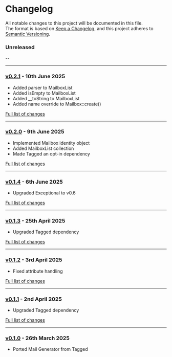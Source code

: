 # Changelog

All notable changes to this project will be documented in this file.<br>
The format is based on [Keep a Changelog](https://keepachangelog.com/en/1.0.0/),
and this project adheres to [Semantic Versioning](https://semver.org/spec/v2.0.0.html).

### Unreleased
--

---

### [v0.2.1](https://github.com/decodelabs/relay/commits/v0.2.1) - 10th June 2025

- Added parser to MailboxList
- Added isEmpty to MailboxList
- Added __toString to MailboxList
- Added name override to Mailbox::create()

[Full list of changes](https://github.com/decodelabs/relay/compare/v0.2.0...v0.2.1)

---

### [v0.2.0](https://github.com/decodelabs/relay/commits/v0.2.0) - 9th June 2025

- Implemented Mailbox identity object
- Added MailboxList collection
- Made Tagged an opt-in dependency

[Full list of changes](https://github.com/decodelabs/relay/compare/v0.1.4...v0.2.0)

---

### [v0.1.4](https://github.com/decodelabs/relay/commits/v0.1.4) - 6th June 2025

- Upgraded Exceptional to v0.6

[Full list of changes](https://github.com/decodelabs/relay/compare/v0.1.3...v0.1.4)

---

### [v0.1.3](https://github.com/decodelabs/relay/commits/v0.1.3) - 25th April 2025

- Upgraded Tagged dependency

[Full list of changes](https://github.com/decodelabs/relay/compare/v0.1.2...v0.1.3)

---

### [v0.1.2](https://github.com/decodelabs/relay/commits/v0.1.2) - 3rd April 2025

- Fixed attribute handling

[Full list of changes](https://github.com/decodelabs/relay/compare/v0.1.1...v0.1.2)

---

### [v0.1.1](https://github.com/decodelabs/relay/commits/v0.1.1) - 2nd April 2025

- Upgraded Tagged dependency

[Full list of changes](https://github.com/decodelabs/relay/compare/v0.1.0...v0.1.1)

---

### [v0.1.0](https://github.com/decodelabs/relay/commits/v0.1.0) - 26th March 2025

- Ported Mail Generator from Tagged
